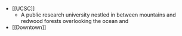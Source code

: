 - [[UCSC]]
	- A public research university nestled in between mountains and redwood forests overlooking the ocean and 
- [[Downtown]]
